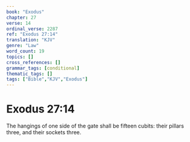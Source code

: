 ```yaml
---
book: "Exodus"
chapter: 27
verse: 14
ordinal_verse: 2287
ref: "Exodus 27:14"
translation: "KJV"
genre: "Law"
word_count: 19
topics: []
cross_references: []
grammar_tags: [conditional]
thematic_tags: []
tags: ["Bible","KJV","Exodus"]
---
```


# Exodus 27:14

The hangings of one side of the gate shall be fifteen cubits: their pillars three, and their sockets three.
